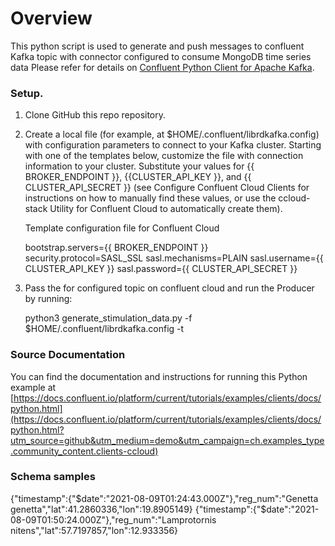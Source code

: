 # Overview
  
This python script is used to generate and push messages to confluent Kafka topic with connector configured to consume MongoDB time series data 
Please refer for details on [Confluent Python Client for Apache Kafka](https://github.com/confluentinc/confluent-kafka-python).

### Setup.
1. Clone GitHub this repo repository.

2. Create a local file (for example, at $HOME/.confluent/librdkafka.config) with configuration parameters to connect to your Kafka cluster. Starting with one of the templates below, customize the file with connection information to your cluster. Substitute your values for {{ BROKER_ENDPOINT }}, {{CLUSTER_API_KEY }}, and {{ CLUSTER_API_SECRET }} (see Configure Confluent Cloud Clients for instructions on how to manually find these values, or use the ccloud-stack Utility for Confluent Cloud to automatically create them).
    
    Template configuration file for Confluent Cloud


    bootstrap.servers={{ BROKER_ENDPOINT }}
    security.protocol=SASL_SSL
    sasl.mechanisms=PLAIN
    sasl.username={{ CLUSTER_API_KEY }}
    sasl.password={{ CLUSTER_API_SECRET }}
   
   

3. Pass the <topic configured> for  configured topic on confluent cloud and run the Producer by running:


    python3 generate_stimulation_data.py   -f $HOME/.confluent/librdkafka.config -t <topic configured>

### Source Documentation

You can find the documentation and instructions for running this Python example at [https://docs.confluent.io/platform/current/tutorials/examples/clients/docs/python.html](https://docs.confluent.io/platform/current/tutorials/examples/clients/docs/python.html?utm_source=github&utm_medium=demo&utm_campaign=ch.examples_type.community_content.clients-ccloud)

### Schema samples
{"timestamp":{"$date":"2021-08-09T01:24:43.000Z"},"reg_num":"Genetta genetta","lat":41.2860336,"lon":19.8905149}
{"timestamp":{"$date":"2021-08-09T01:50:24.000Z"},"reg_num":"Lamprotornis nitens","lat":57.7197857,"lon":12.933356}


